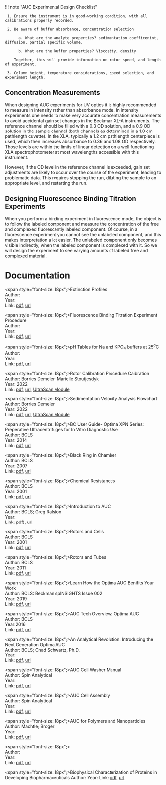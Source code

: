 !!! note "AUC Experimental Design Checklist"
     
     1. Ensure the instrument is in good-working condition, with all calibrations properly recorded.

     2. Be aware of buffer absorbance, concentration selection

          a. What are the analyte properties? sedimentation coefficenint, diffusion, partial specific volume. 

          b. What are the buffer properties? Viscosity, density

        Together, this will provide information on rotor speed, and length of experiment.

     3. Column height, temperature considerations, speed selection, and experiment length.

## Concentration Measurements

When designing AUC experiments for UV optics it is highly recommended to measure in intensity 
rather than absorbance mode. In intensity experiments one needs to make very accurate concentration 
measurements to avoid accidental gain set changes in the Beckman XL-A instruments. The reference 
channel should be filled with a 0.3 OD solution, and a 0.9 OD solution in the sample channel (both 
channels as determined in a 1.0 cm pathlength cuvette). In the XLA, typically a 1.2 cm pathlength 
centerpiece is used, which then increases absorbance to 0.36 and 1.08 OD respectively. Those levels 
are within the limits of linear detection on a well functioning XLA spectrophotometer at most 
wavelengths accessible with this instrument.

However, if the OD level in the reference channel is exceeded, gain set adjustments are likely to 
occur over the course of the experiment, leading to problematic data. This requires stopping the 
run, diluting the sample to an appropriate level, and restarting the run.

## Designing Fluorescence Binding Titration Experiments

When you perform a binding experiment in fluorescence mode, the object is to follow the labeled 
component and measure the concentration of the free and complexed fluorescently labeled component. 
Of course, in a fluorescence experiment you cannot see the unlabeled component, and this makes 
interpretation a lot easier. The unlabeled component only becomes visible indirectly, when the 
labeled component is complexed with it. So we will design the experiment to see varying amounts of 
labeled free and complexed material.

# Documentation

<span style="font-size: 18px";>Extinction Profiles</span> <br>
Author:<br>
Year:<br>
Link: [pdf](), [url]()<br>

<span style="font-size: 18px";>Fluorescence Binding Titration Experiment Procedure</span><br>
Author:<br>
Year:<br>
Link: [pdf](), [url]()<br>

<span style="font-size: 18px";>pH Tables for Na and KPO$_{4}$ buffers at 25$^{o}$C</span><br>
Author: <br>
Year:<br>
Link: [pdf](pdf/Documentation/pH-tables.pdf), [url]()<br>

<span style="font-size: 18px";>Rotor Calibration Procedure Caibration</span><br>
Author: Borries Demeler; Marielle Stoutjesdyk<br>
Year: 2022<br>
Link: [pdf](pdf/Documentation/RotorStretchCalibration.pdf), [url](), [UltraScan Module](/utilties-rotor)<br>

<span style="font-size: 18px";>Sedimentation Velocity Analysis Flowchart</span><br>
Author: Borries Demeler<br>
Year: 2022<br>
Link: [pdf](), [url](), [UltraScan Module](/sv-flow)<br>

<span style="font-size: 18px";>BC User Guide- Optima XPN Series: Preperative Ultracentrifuges for In Vitro Diagnostic Use</span><br>
Author: BCLS<br>
Year: 2014<br>
Link: [pdf](pdf/Documentation/Beckman-XPN100-Ultra-Manual.pdf), [url]()<br>

<span style="font-size: 18px";>Black Ring in Chamber</span><br>
Author: BCLS<br>
Year: 2007<br>
Link: [pdf](pdf/Documentation/BC1807-Black_Ring_Chamber.pdf), [url]()<br>

<span style="font-size: 18px";>Chemical Resistances</span><br>
Author: BCLS<br>
Year: 2001<br>
Link: [pdf](BC1801-Chemical_Resistances.pdf), [url]()<br>

<span style="font-size: 18px";>Introduction to AUC</span><br>
Author: BCLS; Greg Ralston<br>
Year:<br>
Link: [pdf](pdf/Documentation/BC-GregRalston_Centrifugation.pdf)), [url]()<br>

<span style="font-size: 18px";>Rotors and Cells</span><br>
Author: BCLS<br>
Year: 2001<br>
Link: [pdf](pdf/Documentation/BC1801-Rotors_and_Cells.pdf), [url]()<br>

<span style="font-size: 18px";>Rotors and Tubes</span><br>
Author: BCLS<br>
Year: 2011<br>
Link: [pdf](/pdf/Documentation/BC1811-Rotors_Tubes.pdf), [url]()<br>

<span style="font-size: 18px";>Learn How the Optima AUC Benifits Your Work</span><br>
Author: BCLS: Beckman spINSIGHTS Issue 002<br>
Year: 2019<br>
Link: [pdf](pdf/Documentation/BC1819-AUC_advantages.pdf), [url]()<br>

<span style="font-size: 18px";>AUC Tech Overview: Optima AUC</span><br>
Author: BCLS<br>
Year:2016<br>
Link: [pdf](pdf/Documentation/BC016-AUC_Tech_Overview.pdf), [url]()<br>

<span style="font-size: 18px";>An Analytical Revolution: Introducing the Next Generation Optima AUC</span><br>
Author: BCLS; Chad Schwartz, Ph.D.<br>
Year:<br>
Link: [pdf](pdf/Documentation/BC-ChardSchwartz.pdf), [url]()<br>

<span style="font-size: 18px";>AUC Cell Washer Manual</span><br>
Author: Spin Analytical<br>
Year:<br>
Link: [pdf](), [url]()<br>

<span style="font-size: 18px";>AUC Cell Assembly</span><br>
Author: Spin Analytical<br>
Year:<br>
Link: [pdf](), [url]()<br>

<span style="font-size: 18px";>AUC for Polymers and Nanoparticles</span><br>
Author: Machtle; Broger<br>
Year:<br>
Link: [pdf](), [url]()<br>

<span style="font-size: 18px";></span><br>
Author:<br>
Year:<br>
Link: [pdf](), [url]()<br>

<span style="font-size: 18px";>Biophysical Characterization of Proteins in Developing Biopharmaceuticals</span>
Author:
Year:
Link: [pdf](), [url]()

